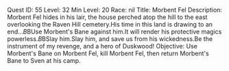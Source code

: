 Quest ID: 55
Level: 32
Min Level: 20
Race: nil
Title: Morbent Fel
Description: Morbent Fel hides in his lair, the house perched atop the hill to the east overlooking the Raven Hill cemetery.His time in this land is drawing to an end...$B$BUse Morbent's Bane against him.It will render his protective magics powerless.$B$BSlay him.Slay him, and save us from his wickedness.Be the instrument of my revenge, and a hero of Duskwood!
Objective: Use Morbent's Bane on Morbent Fel, kill Morbent Fel, then return Morbent's Bane to Sven at his camp.

